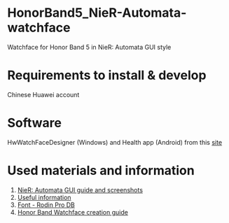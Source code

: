 # HonorBand5_NieR-Automata-watchface
Watchface for Honor Band 5 in NieR: Automata GUI style
# Requirements to install & develop
Chinese Huawei account
# Software
HwWatchFaceDesigner (Windows) and Health app (Android) from this [site](https://developer.huawei.com/consumer/en/doc/distribution/content/themes-design-tools-0000001054531194)
# Used materials and information
1. [NieR: Automata GUI guide and screenshots](https://www.platinumgames.com/official-blog/article/9624)
2. [Useful information](https://www.reddit.com/r/Honor/comments/h8w0na/how_to_install_thirdparty_or_custom_watch_faces/)
3. [Font - Rodin Pro DB](https://fontsgeek.com/fonts/fot-rodin-pro-db)
4. [Honor Band Watchface creation guide](https://developer.huawei.com/consumer/en/doc/distribution/content/band5-specification-0000001077917530)
